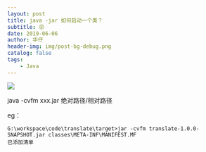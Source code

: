 ```yaml
---
layout: post
title: java -jar 如何启动一个类？
subtitle: 😝
date: 2019-06-06
author: 华仔
header-img: img/post-bg-debug.png
catalog: false
tags:
    - Java
---
```


![](http://blog-ipic.yananhuazai.cn/FgloG4QsQXwEMt-lt406d1SEetah)





java -cvfm xxx.jar 绝对路径/相对路径

eg：

```dos
G:\workspace\code\translate\target>jar -cvfm translate-1.0.0-SNAPSHOT.jar classes\META-INF\MANIFEST.MF
已添加清单
```



